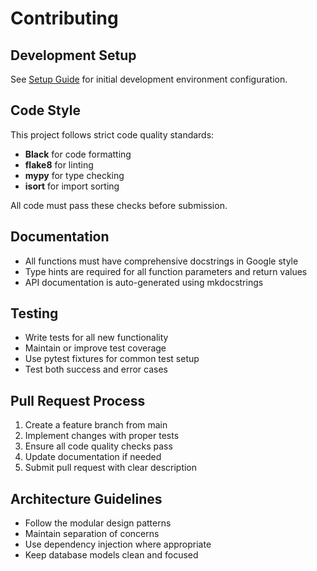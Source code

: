 # Contributing

## Development Setup

See [Setup Guide](setup.md) for initial development environment configuration.

## Code Style

This project follows strict code quality standards:

* **Black** for code formatting
* **flake8** for linting
* **mypy** for type checking
* **isort** for import sorting

All code must pass these checks before submission.

## Documentation

* All functions must have comprehensive docstrings in Google style
* Type hints are required for all function parameters and return values
* API documentation is auto-generated using mkdocstrings

## Testing

* Write tests for all new functionality
* Maintain or improve test coverage
* Use pytest fixtures for common test setup
* Test both success and error cases

## Pull Request Process

1. Create a feature branch from main
2. Implement changes with proper tests
3. Ensure all code quality checks pass
4. Update documentation if needed
5. Submit pull request with clear description

## Architecture Guidelines

* Follow the modular design patterns
* Maintain separation of concerns
* Use dependency injection where appropriate
* Keep database models clean and focused
